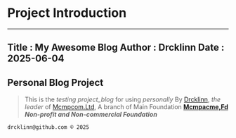 # Project Introduction
-----
**Title**
: My Awesome Blog
**Author**
: Drcklinn
**Date**
: 2025-06-04
-----
## Personal Blog Project
> This is the *testing project_blog* for using *personally*
> By [Drcklinn](https://drcklinn.github.io), *the leader* of [Mcmpcom.Ltd](https://drlinn.vivaldi.net), 
> A branch of Main Foundation **[Mcmpacme,Fd](https://sirchanmp.vivaldi.net)**
> *****Non-profit and Non-commercial Foundation*****

```
drcklinn@github.com © 2025
```
